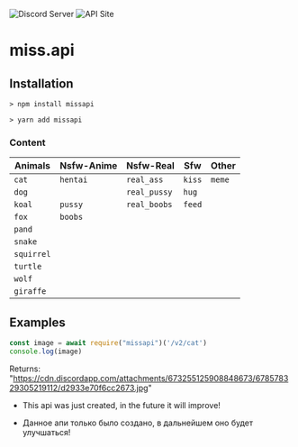 ![Discord Server](https://discord.gg/https://discord.gg/eYuggsY)
![API Site](http://miss.glitch.me)
# miss.api

## Installation
```
> npm install missapi

> yarn add missapi
```
### Content
| Animals | Nsfw-Anime | Nsfw-Real | Sfw | Other |
|-----------| -----------| -----------| -----------| -----------|
| `cat` | `hentai` | `real_ass` | `kiss` | `meme` |
| `dog` | | `real_pussy` | `hug` |
| `koal` | `pussy` | `real_boobs` | `feed` |
| `fox` | `boobs` |
| `pand` |
| `snake` |
| `squirrel` |
| `turtle` |
| `wolf` |
| `giraffe` |

## Examples
```js
const image = await require("missapi")('/v2/cat')
console.log(image)
```
Returns:
"https://cdn.discordapp.com/attachments/673255125908848673/678578329305219112/d2933e70f6cc2673.jpg"

- This api was just created, in the future it will improve!

- Данное апи только было создано, в дальнейшем оно будет улучшаться!
